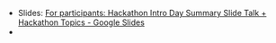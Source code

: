 - Slides: [For participants: Hackathon Intro Day Summary Slide Talk + Hackathon Topics - Google Slides](https://docs.google.com/presentation/d/1Wj-FT7jGcKiCRsBwdhNhe21u7FnmUOLsfWfl06MequA/edit#slide=id.g1e50407671d_0_35)
-